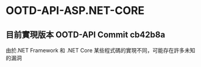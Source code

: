 # OOTD-API-ASP.NET-CORE

## 目前實現版本 OOTD-API Commit cb42b8a

由於.NET Framework 和 .NET Core 某些程式碼的實現不同，可能存在許多未知的漏洞
